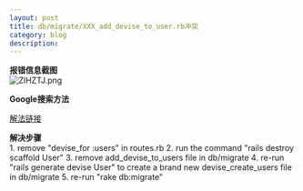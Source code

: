 ```yaml
---
layout: post
title: db/migrate/XXX_add_devise_to_user.rb冲突  
category: blog
description:  
---
```



**报错信息截图**  
  ![ZlHZTJ.png](https://s2.ax1x.com/2019/06/30/ZlHZTJ.png) 

**Google搜索方法**   
>>>    
>>> 
[解法链接](http://xbthh-blog.logdown.com/posts/1233486-20161221)  

**解决步骤**   
	1.	remove "devise_for :users" in routes.rb
	2.	run the command "rails destroy scaffold User"
	3.	remove add_devise_to_users file in db/migrate
	4.	re-run "rails generate devise User" to create a brand new devise_create_users file in db/migrate
	5.	re-run "rake db:migrate"


  

 







